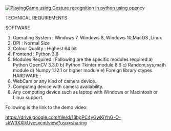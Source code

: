 [![PlayingGame using Gesture recognition in python using opencv](http://img.youtube.com/vi/hHlKNSXz7nk&t=4s/0.jpg)](https://www.youtube.com/watch?v=hHlKNSXz7nk&t=4s "PlayingGame using Gesture recognition in python using opencv")


TECHNICAL REQUIREMENTS

SOFTWARE

1.	Operating System    : Windows 7, Windows 8, Windows 10,MacOS ,Linux                        
2.	DPI                 : Normal Size
3.	Colour Quality      : Highest 64 bit
4.	Frontend            : Python 3.6
5.	Modules Required    :   Following are the specific modules required
                          a)	Python OpenCV  3.3.0
                          b)	Python Tkinter module 8.6
                          c)	Random,sys,math module
                          d)	Numpy 1.12.1 or higher module
                          e)	Foreign library ctypes
HARDWARE :
1.	WebCam  or  any kind of camera device.
2.	Computing device with camera availability.
3.	Any computing device such as laptop with Windows or Macintosh or Linux support.

Following is the link to the demo video:

https://drive.google.com/file/d/13bgPC4yGwKjYhG-O-skW3XXlkUyesxcm/view?usp=sharing

